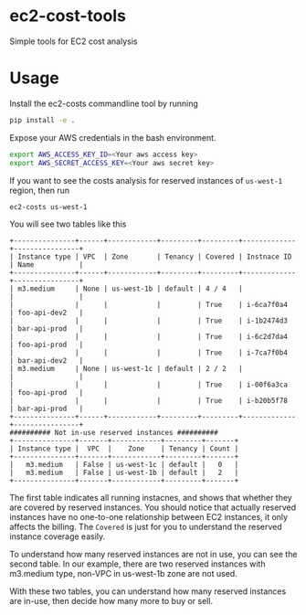 ec2-cost-tools
==============

Simple tools for EC2 cost analysis

Usage
=====

Install the ec2-costs commandline tool by running

```bash
pip install -e .
```

Expose your AWS credentials in the bash environment.

```bash
export AWS_ACCESS_KEY_ID=<Your aws access key>
export AWS_SECRET_ACCESS_KEY=<Your aws secret key>
```

If you want to see the costs analysis for reserved instances of `us-west-1` region, then run

```bash
ec2-costs us-west-1
```

You will see two tables like this

```
+---------------+------+------------+---------+---------+-------------+----------------+
| Instance type | VPC  | Zone       | Tenancy | Covered | Instnace ID | Name           |
+---------------+------+------------+---------+---------+-------------+----------------+
| m3.medium     | None | us-west-1b | default | 4 / 4   |             |                |
|               |      |            |         | True    | i-6ca7f0a4  | foo-api-dev2   |
|               |      |            |         | True    | i-1b2474d3  | bar-api-prod   |
|               |      |            |         | True    | i-6c2d7da4  | foo-api-prod   |
|               |      |            |         | True    | i-7ca7f0b4  | bar-api-dev2   |
| m3.medium     | None | us-west-1c | default | 2 / 2   |             |                |
|               |      |            |         | True    | i-00f6a3ca  | foo-api-prod   |
|               |      |            |         | True    | i-b20b5f78  | bar-api-prod   |
+---------------+------+------------+---------+---------+-------------+----------------+
########## Not in-use reserved instances ##########
+---------------+-------+------------+---------+-------+
| Instance type |  VPC  |    Zone    | Tenancy | Count |
+---------------+-------+------------+---------+-------+
|   m3.medium   | False | us-west-1c | default |   0   |
|   m3.medium   | False | us-west-1b | default |   2   |
+---------------+-------+------------+---------+-------+
```

The first table indicates all running instacnes, and shows that whether they are covered by reserved instances. You should notice that actually reserved instances have no one-to-one relationship between EC2 instances, it only affects the billing. The `Covered` is just for you to understand the reserved instance coverage easily.

To understand how many reserved instances are not in use, you can see the second table. In our example, there are two reserved instances with m3.medium type, non-VPC in us-west-1b zone are not used.

With these two tables, you can understand how many reserved instances are in-use, then decide how many more to buy or sell.
